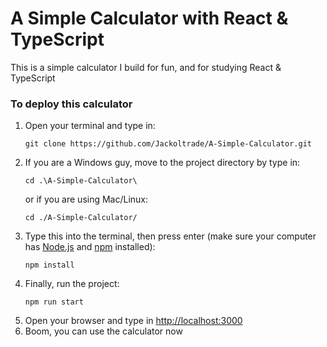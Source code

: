 # A Simple Calculator with React & TypeScript
This is a simple calculator I build for fun, and for studying React & TypeScript

### To deploy this calculator 
1. Open your terminal and type in:
    ```
    git clone https://github.com/Jackoltrade/A-Simple-Calculator.git
    ```
2. If you are a Windows guy, move to the project directory by type in: 
    ```
    cd .\A-Simple-Calculator\
    ```
    or if you are using Mac/Linux:
    ```
    cd ./A-Simple-Calculator/
    ```
3. Type this into the terminal, then press enter (make sure your computer has [Node.js](https://nodejs.org/en) and [npm](https://www.npmjs.com/) installed):
    ```
    npm install
    ```
4. Finally, run the project:
    ```
    npm run start
    ```
5. Open your browser and type in [http://localhost:3000](http://localhost:3000)
6. Boom, you can use the calculator now
